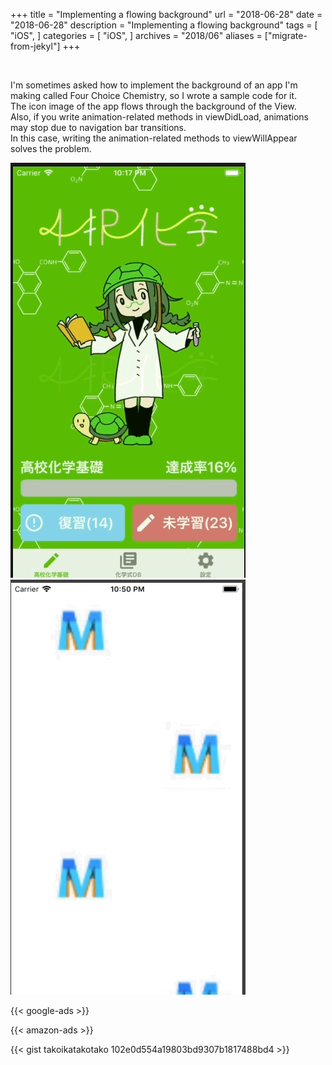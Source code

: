 +++
title = "Implementing a flowing background"
url = "2018-06-28"
date = "2018-06-28"
description = "Implementing a flowing background"
tags = [
    "iOS",
]
categories = [
    "iOS",
]
archives = "2018/06"
aliases = ["migrate-from-jekyl"]
+++

<br>

I'm sometimes asked how to implement the background of an app I'm making called Four Choice Chemistry, so I wrote a sample code for it.  
The icon image of the app flows through the background of the View.  
Also, if you write animation-related methods in viewDidLoad, animations may stop due to navigation bar transitions.  
In this case, writing the animation-related methods to viewWillAppear solves the problem.  


![alt](1.gif)
![alt](2.gif)

<!-- Google Ads -->
{{< google-ads >}}

<!-- Amazon Ads -->
{{< amazon-ads >}}

{{< gist takoikatakotako 102e0d554a19803bd9307b1817488bd4 >}}
